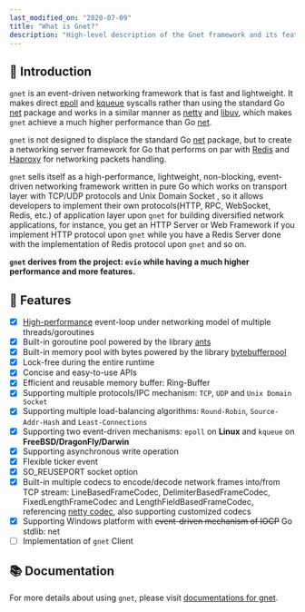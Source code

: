 ```yaml
---
last_modified_on: "2020-07-09"
title: "What is Gnet?"
description: "High-level description of the Gnet framework and its features."
---
```


## 📖 Introduction

`gnet` is an event-driven networking framework that is fast and lightweight. It makes direct [epoll](https://en.wikipedia.org/wiki/Epoll) and [kqueue](https://en.wikipedia.org/wiki/Kqueue) syscalls rather than using the standard Go [net](https://golang.org/pkg/net/) package and works in a similar manner as [netty](https://github.com/netty/netty) and [libuv](https://github.com/libuv/libuv), which makes `gnet` achieve a much higher performance than Go [net](https://golang.org/pkg/net/).

`gnet` is not designed to displace the standard Go [net](https://golang.org/pkg/net/) package, but to create a networking server framework for Go that performs on par with [Redis](http://redis.io) and [Haproxy](http://www.haproxy.org) for networking packets handling.

`gnet` sells itself as a high-performance, lightweight, non-blocking, event-driven networking framework written in pure Go which works on transport layer with TCP/UDP protocols and Unix Domain Socket , so it allows developers to implement their own protocols(HTTP, RPC, WebSocket, Redis, etc.) of application layer upon `gnet` for building  diversified network applications, for instance, you get an HTTP Server or Web Framework if you implement HTTP protocol upon `gnet` while you have a Redis Server done with the implementation of Redis protocol upon `gnet` and so on.

**`gnet` derives from the project: `evio` while having a much higher performance and more features.**

## 🚀 Features

- [x] [High-performance](#-performance) event-loop under networking model of multiple threads/goroutines
- [x] Built-in goroutine pool powered by the library [ants](https://github.com/panjf2000/ants)
- [x] Built-in memory pool with bytes powered by the library [bytebufferpool](https://github.com/valyala/bytebufferpool)
- [x] Lock-free during the entire runtime
- [x] Concise and easy-to-use APIs
- [x] Efficient and reusable memory buffer: Ring-Buffer
- [x] Supporting multiple protocols/IPC mechanism: `TCP`, `UDP` and `Unix Domain Socket`
- [x] Supporting multiple load-balancing algorithms: `Round-Robin`, `Source-Addr-Hash` and `Least-Connections`
- [x] Supporting two event-driven mechanisms: `epoll` on **Linux** and `kqueue` on **FreeBSD/DragonFly/Darwin**
- [x] Supporting asynchronous write operation
- [x] Flexible ticker event
- [x] SO_REUSEPORT socket option
- [x] Built-in multiple codecs to encode/decode network frames into/from TCP stream: LineBasedFrameCodec, DelimiterBasedFrameCodec, FixedLengthFrameCodec and LengthFieldBasedFrameCodec, referencing [netty codec](https://netty.io/4.1/api/io/netty/handler/codec/package-summary.html), also supporting customized codecs
- [x] Supporting Windows platform with ~~event-driven mechanism of IOCP~~ Go stdlib: net
- [ ] Implementation of `gnet` Client

## 📚 Documentation

For more details about using `gnet`, please visit <a href="https://pkg.go.dev/github.com/panjf2000/gnet?tab=doc" target="_blank">documentations for gnet</a>.